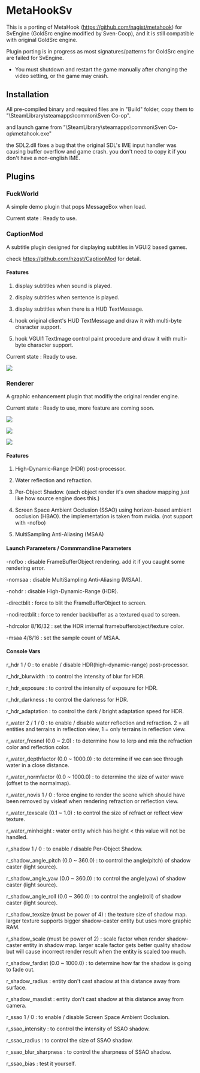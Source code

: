 # MetaHookSv
This is a porting of MetaHook (https://github.com/nagist/metahook) for SvEngine (GoldSrc engine modified by Sven-Coop), and it is still compatible with original GoldSrc engine.

Plugin porting is in progress as most signatures/patterns for GoldSrc engine are failed for SvEngine.

* You must shutdown and restart the game manually after changing the video setting, or the game may crash.

## Installation

All pre-compiled binary and required files are in "Build" folder, copy them to "\SteamLibrary\steamapps\common\Sven Co-op\".

and launch game from "\SteamLibrary\steamapps\common\Sven Co-op\metahook.exe"

the SDL2.dll fixes a bug that the original SDL's IME input handler was causing buffer overflow and game crash. you don't need to copy it if you don't have a non-english IME.

## Plugins

### FuckWorld

A simple demo plugin that pops MessageBox when load.

Current state : Ready to use.

### CaptionMod

A subtitle plugin designed for displaying subtitles in VGUI2 based games.

check https://github.com/hzqst/CaptionMod for detail.

#### Features

1. display subtitles when sound is played.

2. display subtitles when sentence is played.

3. display subtitles when there is a HUD TextMessage.

4. hook original client's HUD TextMessage and draw it with multi-byte character support.

4. hook VGUI1 TextImage control paint procedure and draw it with multi-byte character support.

Current state : Ready to use.

![](https://github.com/hzqst/MetaHookSv/raw/main/img/1.png)

### Renderer

A graphic enhancement plugin that modifiy the original render engine.

Current state : Ready to use, more feature are coming soon.

![](https://github.com/hzqst/MetaHookSv/raw/main/img/2.png)

![](https://github.com/hzqst/MetaHookSv/raw/main/img/3.png)

![](https://github.com/hzqst/MetaHookSv/raw/main/img/4.png)

#### Features

1. High-Dynamic-Range (HDR) post-processor.

2. Water reflection and refraction.

3. Per-Object Shadow. (each object render it's own shadow mapping just like how source engine does this.)

4. Screen Space Ambient Occlusion (SSAO) using horizon-based ambient occlusion (HBAO). the implementation is taken from nvidia. (not support with -nofbo)

5. MultiSampling Anti-Aliasing (MSAA)

#### Launch Parameters / Commmandline Parameters

-nofbo : disable FrameBufferObject rendering. add it if you caught some rendering error.

-nomsaa : disable MultiSampling Anti-Aliasing (MSAA).

-nohdr : disable High-Dynamic-Range (HDR).

-directblit : force to blit the FrameBufferObject to screen.

-nodirectblit : force to render backbuffer as a textured quad to screen.

-hdrcolor 8/16/32 : set the HDR internal framebufferobject/texture color.

-msaa 4/8/16 : set the sample count of MSAA.

#### Console Vars

r_hdr 1 / 0 : to enable / disable HDR(high-dynamic-range) post-processor.

r_hdr_blurwidth : to control the intensity of blur for HDR.

r_hdr_exposure : to control the intensity of exposure for HDR.

r_hdr_darkness : to control the darkness for HDR.

r_hdr_adaptation : to control the dark / bright adaptation speed for HDR.

r_water 2 / 1 / 0 : to enable / disable water reflection and refraction. 2 = all entities and terrains in reflection view, 1 = only terrains in reflection view.

r_water_fresnel (0.0 ~ 2.0) : to determine how to lerp and mix the refraction color and reflection color.

r_water_depthfactor (0.0 ~ 1000.0) : to determine if we can see through water in a close distance.

r_water_normfactor (0.0 ~ 1000.0) : to determine the size of water wave (offset to the normalmap).

r_water_novis 1 / 0 : force engine to render the scene which should have been removed by visleaf when rendering refraction or reflection view.

r_water_texscale (0.1 ~ 1.0) : to control the size of refract or reflect view texture.

r_water_minheight : water entity which has height < this value will not be handled.

r_shadow 1 / 0 : to enable / disable Per-Object Shadow.

r_shadow_angle_pitch (0.0 ~ 360.0) : to control the angle(pitch) of shadow caster (light source).

r_shadow_angle_yaw (0.0 ~ 360.0) : to control the angle(yaw) of shadow caster (light source).

r_shadow_angle_roll (0.0 ~ 360.0) : to control the angle(roll) of shadow caster (light source).

r_shadow_texsize (must be power of 4) : the texture size of shadow map. larger texture supports bigger shadow-caster entity but uses more graphic RAM.

r_shadow_scale (must be power of 2) : scale factor when render shadow-caster entity in shadow map. larger scale factor gets better quality shadow but will cause incorrect render result when the entity is scaled too much.

r_shadow_fardist (0.0 ~ 1000.0) : to determine how far the shadow is going to fade out.

r_shadow_radius : entity don't cast shadow at this distance away from surface.

r_shadow_masdist : entity don't cast shadow at this distance away from camera.

r_ssao 1 / 0 : to enable / disable Screen Space Ambient Occlusion.

r_ssao_intensity : to control the intensity of SSAO shadow.

r_ssao_radius : to control the size of SSAO shadow.

r_ssao_blur_sharpness : to control the sharpness of SSAO shadow.

r_ssao_bias : test it yourself.
